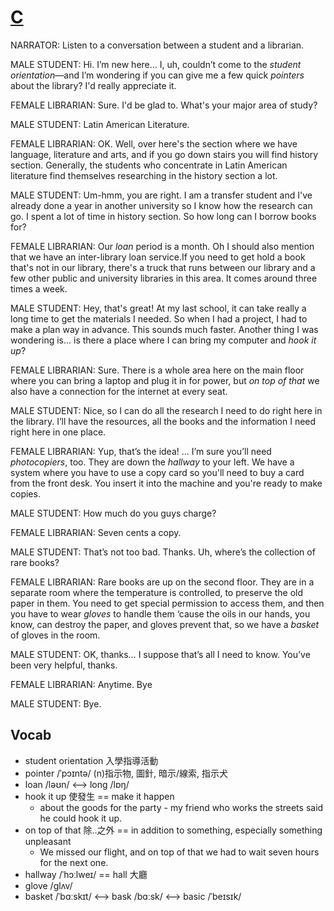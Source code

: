# [C](https://img.kmf.com/toefl/listening/audio/a3889b81d0017371eea63dbc261e5fc8.mp3)

NARRATOR:  Listen to a conversation between a student and a librarian.

MALE STUDENT: Hi. I’m new here… I, uh, couldn’t come to the *student orientation*—and I’m wondering if you can give me a few quick *pointers* about the library? I'd really appreciate it.

FEMALE LIBRARIAN: Sure. I'd be glad to. What's your major area of study?

MALE STUDENT: Latin American Literature.

FEMALE LIBRARIAN: OK. Well, over here's the section where we have language, literature and arts, and if you go down stairs you will find history section. Generally, the students who concentrate in Latin American literature find themselves researching in the history section a lot.

MALE STUDENT: Um-hmm, you are right. I am a transfer student and I've already done a year in another university so I know how the research can go. I spent a lot of time in history section. So how long can I borrow books for?

FEMALE LIBRARIAN: Our *loan* period is a month. Oh I should also mention that we have an inter-library loan service.If you need to get hold a book that's not in our library, there's a truck that runs between our library and a few other public and university libraries in this area. It comes around three times a week.

MALE STUDENT: Hey, that's great! At my last school, it can take really a long time to get the materials I needed. So when I had a project, I had to make a plan way in advance. This sounds much faster. Another thing I was wondering is... is there a place where I can bring my computer and *hook it up*?

FEMALE LIBRARIAN: Sure. There is a whole area here on the main floor where you can bring a laptop and plug it in for power, but *on top of that* we also have a connection for the internet at every seat.

MALE STUDENT: Nice, so I can do all the research I need to do right here in the library. I’ll have the resources, all the books and the information I need right here in one place.

FEMALE LIBRARIAN: Yup, that’s the idea! … I’m sure you’ll need *photocopiers*, too. They are down the *hallway* to your left. We have a system where you have to use a copy card so you'll need to buy a card from the front desk. You insert it into the machine and you're ready to make copies.

MALE STUDENT: How much do you guys charge?

FEMALE LIBRARIAN: Seven cents a copy.

MALE STUDENT: That’s not too bad. Thanks. Uh, where’s the collection of rare books?

FEMALE LIBRARIAN: Rare books are up on the second floor. They are in a separate room where the temperature is controlled, to preserve the old paper in them. You need to get special permission to access them, and then you have to wear *gloves* to handle them ‘cause the oils in our hands, you know, can destroy the paper, and gloves prevent that, so we have a *basket* of gloves in the room.

MALE STUDENT: OK, thanks… I suppose that’s all I need to know. You’ve been very helpful, thanks.

FEMALE LIBRARIAN: Anytime. Bye

MALE STUDENT: Bye.

## Vocab
- student orientation 入學指導活動
- pointer /ˈpɔɪntə/ (n)指示物, 圖針, 暗示/線索, 指示犬
- loan /ləʊn/ <--> long /lɒŋ/ 
- hook it up 使發生 == make it happen
	- about the goods for the party - my friend who works the streets said he could hook it up.
- on top of that 除..之外 == in addition to something, especially something unpleasant
	- We missed our flight, and on top of that we had to wait seven hours for the next one.
- hallway /ˈhɔːlweɪ/ == hall 大廳
- glove /ɡlʌv/ 
- basket /ˈbɑːskɪt/ <--> bask /bɑːsk/ <--> basic /ˈbeɪsɪk/ 